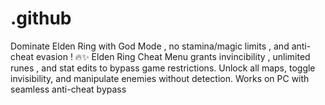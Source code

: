 # .github
Dominate Elden Ring with God Mode , no stamina/magic limits , and anti-cheat evasion ! 🔥✨ Elden Ring Cheat Menu grants invincibility , unlimited runes , and stat edits to bypass game restrictions. Unlock all maps, toggle invisibility, and manipulate enemies without detection. Works on PC with seamless anti-cheat bypass
